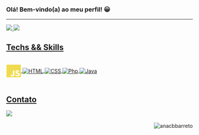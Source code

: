### Olá! Bem-vindo(a) ao meu perfil! 😀
<hr></hr>

<div align="left">
  <a href="https://github.com/anacbbarreto">
  <img height="170em" src="https://github-readme-stats.vercel.app/api?username=anacbbarreto&show_icons=true&theme=dracula&include_all_commits=true&count_private=true"/>
  <img height="170em" src="https://github-readme-stats.vercel.app/api/top-langs/?username=anacbbarreto&layout=compact&langs_count=7&theme=dracula"/>
 <! -- <img height="180em" src="http://github-readme-streak-stats.herokuapp.com?user=anacbbarreto&theme=dracula&hide_border=true&date_format=M%20j%5B%2C%20Y%5D&background=0D1117&sideNums=FFF"/>
 <! --<img height="180em" src="https://activity-graph.herokuapp.com/graph?username=anacbbarreto&theme=dracula&icon_color=DAD3AF&hide_border=true&border_radius=15&bg_color=0d1117&point=FFF" alt="GitHub Commits Graph" />
  </div>

   ## Techs && Skills 
<div style="display: inline_block"><br>
  <img align="center" alt="Js" height="35" width="40" src="https://raw.githubusercontent.com/devicons/devicon/master/icons/javascript/javascript-plain.svg">
  <img align="center" alt="HTML" height="35" width="40" src="https://user-images.githubusercontent.com/64232721/176305889-9008846e-176a-468c-b820-fe1b5f809831.png">
  <img align="center" alt="CSS" height="35" width="40" src="https://user-images.githubusercontent.com/64232721/176305937-a3f35066-5207-44ea-bfff-a86ef501a722.png">
  <img align="center" alt="Php" height="35" width="40" src="https://user-images.githubusercontent.com/64232721/176288451-f840d1d4-7c85-4383-aafe-1610ee4aaf1e.png">
  <img align="center" alt="Java" height="35" width="40" src="https://user-images.githubusercontent.com/64232721/176305982-bdf4c565-43a5-4e0e-aab1-1561f766875f.png">
  <br><br>
  
  
  ## Contato
 <a href="https://www.linkedin.com/in/ana-carolina-brandao-10730796/" target="_blank"><img src="https://img.shields.io/badge/-LinkedIn-%230077B5?style=for-the-badge&logo=linkedin&logoColor=white" target="_blank"></a> 
 
</div>
<p align="right"><img src="https://komarev.com/ghpvc/?username=anacbbarreto&label=Visitas&color=00d26a&style=flat" alt="anacbbarreto"/></p>
